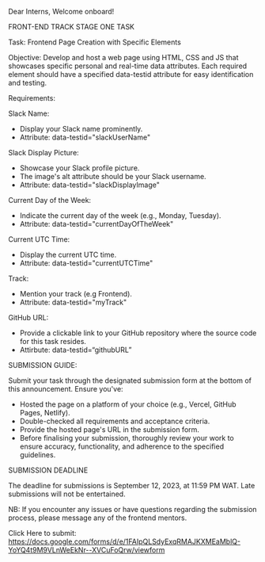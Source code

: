 Dear Interns,
Welcome onboard!

FRONT-END TRACK
STAGE ONE TASK

Task: Frontend Page Creation with Specific Elements

Objective: Develop and host a web page using HTML, CSS and JS that showcases specific personal and real-time data attributes. Each required element should have a specified data-testid attribute for easy identification and testing.

Requirements:

Slack Name:

- Display your Slack name prominently.
- Attribute: data-testid="slackUserName"

Slack Display Picture:

- Showcase your Slack profile picture.
- The image's alt attribute should be your Slack username.
- Attribute: data-testid="slackDisplayImage"

Current Day of the Week:

- Indicate the current day of the week (e.g., Monday, Tuesday).
- Attribute: data-testid="currentDayOfTheWeek"

Current UTC Time:

- Display the current UTC time.
- Attribute: data-testid="currentUTCTime"

Track:

- Mention your track (e.g Frontend).
- Attribute: data-testid="myTrack"

GitHub URL:

- Provide a clickable link to your GitHub repository where the source code for this task resides.
- Attirbute: data-testid=“githubURL”

SUBMISSION GUIDE:

Submit your task through the designated submission form at the bottom of this announcement. Ensure you've:

- Hosted the page on a platform of your choice (e.g., Vercel, GitHub Pages, Netlify).
- Double-checked all requirements and acceptance criteria.
- Provide the hosted page's URL in the submission form.
- Before finalising your submission, thoroughly review your work to ensure accuracy, functionality, and adherence to the specified guidelines.

SUBMISSION DEADLINE

The deadline for submissions is September 12, 2023, at 11:59 PM WAT. Late submissions will not be entertained.

NB: If you encounter any issues or have questions regarding the submission process, please message any of the frontend mentors.

Click Here to submit: https://docs.google.com/forms/d/e/1FAIpQLSdyExqRMAJKXMEaMblQ-YoYQ4t9M9VLnWeEkNr--XVCuFoQrw/viewform
